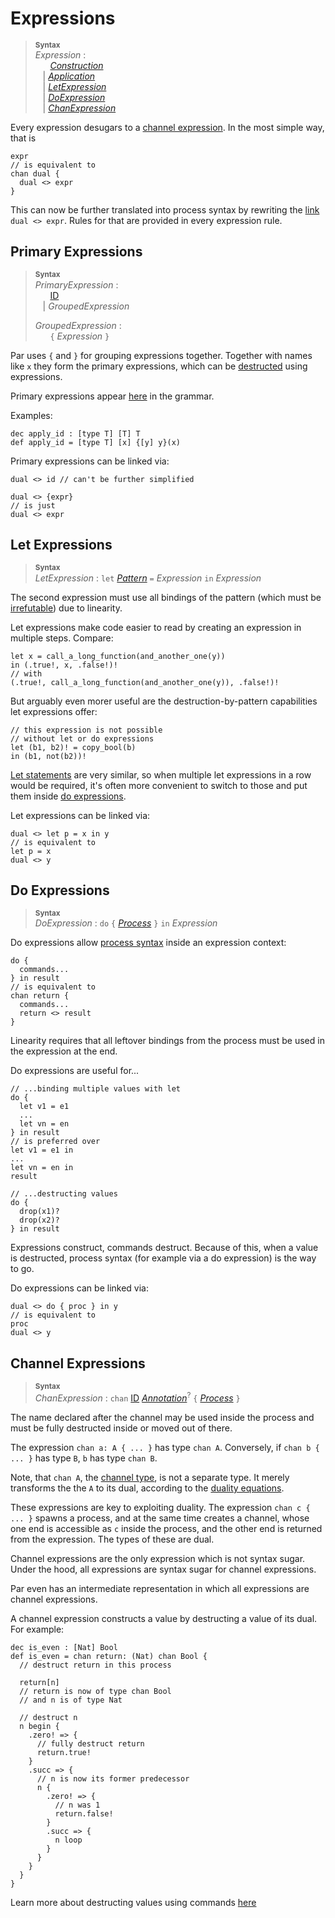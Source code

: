 # Expressions

> **<sup>Syntax</sup>**\
> _Expression_ :\
> &nbsp;&nbsp; &nbsp;&nbsp; [_Construction_] \
> &nbsp;&nbsp; | [_Application_] \
> &nbsp;&nbsp; | [_LetExpression_](#let-expressions) \
> &nbsp;&nbsp; | [_DoExpression_](#do-expressions) \
> &nbsp;&nbsp; | [_ChanExpression_](#channel-expressions)

Every expression desugars to a [channel expression](#channel-expressions). In the most simple way, that is
```par
expr
// is equivalent to
chan dual {
  dual <> expr
}
```
This can now be further translated into process syntax by rewriting the [link](./statements/commands.md#link-commands) `dual <> expr`. Rules for that are provided in every expression rule.

## Primary Expressions

> **<sup>Syntax</sup>**\
> _PrimaryExpression_ :\
> &nbsp;&nbsp; &nbsp;&nbsp; [ID] \
> &nbsp;&nbsp; | _GroupedExpression_
>
> _GroupedExpression_ :\
> &nbsp;&nbsp; &nbsp;&nbsp; `{` _Expression_ `}`

Par uses `{` and `}` for grouping expressions together.
Together with names like `x` they form the primary expressions, which can be [destructed](./expressions/application.md) using expressions.

Primary expressions appear [here](./expressions/application.md) in the grammar.

Examples:
```par
dec apply_id : [type T] [T] T
def apply_id = [type T] [x] {[y] y}(x)
```

Primary expressions can be linked via:
```par
dual <> id // can't be further simplified

dual <> {expr}
// is just
dual <> expr
```

## Let Expressions

> **<sup>Syntax</sup>**\
> _LetExpression_ : `let` [_Pattern_] `=` _Expression_ `in` _Expression_

The second expression must use all bindings of the pattern (which must be [irrefutable](patterns.md#irrefutable-note)) due to linearity.

Let expressions make code easier to read by creating an expression in multiple steps. Compare:
```par
let x = call_a_long_function(and_another_one(y))
in (.true!, x, .false!)!
// with
(.true!, call_a_long_function(and_another_one(y)), .false!)!
```
But arguably even morer useful are the destruction-by-pattern capabilities let expressions offer:
```par
// this expression is not possible
// without let or do expressions
let (b1, b2)! = copy_bool(b)
in (b1, not(b2))!
```
[Let statements](./statements.md#let-statements) are very similar, so when multiple let expressions in a row would be required, it's often more convenient to switch to those and put them inside [do expressions](#do-expressions).

Let expressions can be linked via:
```par
dual <> let p = x in y
// is equivalent to
let p = x
dual <> y
```

## Do Expressions

> **<sup>Syntax</sup>**\
> _DoExpression_ : `do` `{` [_Process_] `}` `in` _Expression_

Do expressions allow [process syntax](statements.md) inside an expression context:
```par
do { 
  commands... 
} in result
// is equivalent to
chan return {
  commands...
  return <> result
}
```
Linearity requires that all leftover bindings from the process must be used in the expression at the end.

Do expressions are useful for...
```par
// ...binding multiple values with let
do {
  let v1 = e1
  ...
  let vn = en
} in result
// is preferred over
let v1 = e1 in
...
let vn = en in
result

// ...destructing values
do {
  drop(x1)?
  drop(x2)?
} in result
```
Expressions construct, commands destruct. 
Because of this, when a value is destructed, process syntax (for example via a do expression) is the way to go.

Do expressions can be linked via:
```par
dual <> do { proc } in y
// is equivalent to
proc
dual <> y
```

## Channel Expressions

> **<sup>Syntax</sup>**\
> _ChanExpression_ : `chan` [ID] [_Annotation_]<sup>?</sup> `{` [_Process_] `}`

The name declared after the channel may be used inside the process and must be fully destructed inside or moved out of there.

The expression `chan a: A { ... }` has type `chan A`. Conversely, if `chan b { ... }` has type `B`, `b` has type `chan B`.

Note, that `chan A`, the [channel type](./types.md#channel-types), is not a separate type. It merely transforms the the `A` to its dual, according to the [duality equations](./types.md#duality-equations).

These expressions are key to exploiting duality. The expression `chan c { ... }` spawns a process, and at the same time creates a channel, whose one end is accessible as `c` inside the process, and the other end is returned from the expression. The types of these are dual.

Channel expressions are the only expression which is not syntax sugar. Under the hood, all expressions are syntax sugar for channel expressions.

Par even has an intermediate representation in which all expressions are channel expressions.

A channel expression constructs a value by destructing a value of its dual. For example:
```par
dec is_even : [Nat] Bool
def is_even = chan return: (Nat) chan Bool {
  // destruct return in this process

  return[n]
  // return is now of type chan Bool
  // and n is of type Nat

  // destruct n
  n begin {
    .zero! => {
      // fully destruct return
      return.true!
    }
    .succ => {
      // n is now its former predecessor
      n {
        .zero! => {
          // n was 1
          return.false!
        }
        .succ => {
          n loop
        }
      }
    }
  }
}
```
Learn more about destructing values using commands [here](./statements/commands.md)

[_Pattern_]: ./patterns.md
[_Construction_]: ./expressions/construction.md
[_Application_]: ./expressions/application.md
[ID]: ./lexical.md#names
[_Process_]: ./statements.md
[_Annotation_]: ./types.md